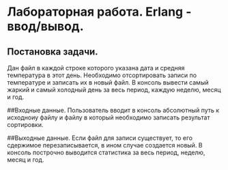 
# Лабораторная работа. Erlang - ввод/вывод.

## Постановка задачи.
Дан файл в каждой строке которого указана дата и средняя температура в этот день. Необходимо отсортировать записи по температуре и записать их в новый файл. В консоль вывести самый жаркий и самый холодный день за весь период, каждую неделю, месяц и год.

##Входные данные.
Пользователь вводит в консоль абсолютный путь к исходноиу файлу и файлу в который необходимо записать результат сортировки.

##Выходные данные.
Если файл для записи существует, то его сдержимое перезаписывается, в ином случае создается новый. В консоль построчно выводится статистика за весь период, неделю, месяц и год.
